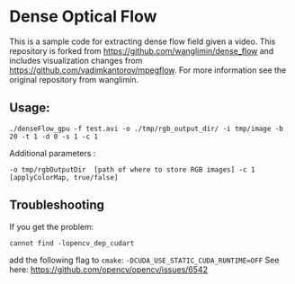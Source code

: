 # Dense Optical Flow

This is a sample code for extracting dense flow field given a video. This repository is forked from https://github.com/wanglimin/dense_flow and includes visualization changes from https://github.com/vadimkantorov/mpegflow.
For more information see the original repository from wanglimin.

## Usage:

`./denseFlow_gpu -f test.avi -o ./tmp/rgb_output_dir/ -i tmp/image -b 20 -t 1 -d 0 -s 1 -c 1`

Additional parameters :

`
-o tmp/rgbOutputDir  [path of where to store RGB images]
-c 1                 [applyColorMap, true/false]
`

## Troubleshooting

If you get the problem:

```
cannot find -lopencv_dep_cudart
```

add the following flag to `cmake`: `-DCUDA_USE_STATIC_CUDA_RUNTIME=OFF`
See here: https://github.com/opencv/opencv/issues/6542
